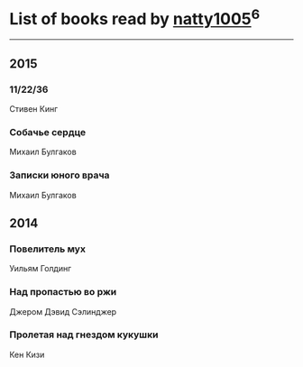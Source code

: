 # List of books read by [natty1005](http://vk.com/id145607502)<sup>6</sup>
---

## 2015

### 11/22/36
Стивен Кинг


### Собачье сердце
Михаил Булгаков


### Записки юного врача
Михаил Булгаков



## 2014

### Повелитель мух
Уильям Голдинг


### Над пропастью во ржи
Джером Дэвид Сэлинджер


### Пролетая над гнездом кукушки
Кен Кизи




